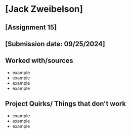 # [Jack Zweibelson]
## [Assignment 15]
## [Submission date: 09/25/2024]
## Worked with/sources 
* example
* example
* example
* example
## Project Quirks/ Things that don't work
* example
* example
* example
